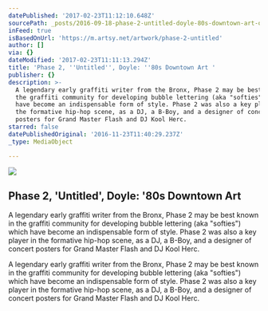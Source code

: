 ```yaml
---
datePublished: '2017-02-23T11:12:10.648Z'
sourcePath: _posts/2016-09-18-phase-2-untitled-doyle-80s-downtown-art-or-artsy.md
inFeed: true
isBasedOnUrl: 'https://m.artsy.net/artwork/phase-2-untitled'
author: []
via: {}
dateModified: '2017-02-23T11:11:13.294Z'
title: 'Phase 2, ''Untitled'', Doyle: ''80s Downtown Art '
publisher: {}
description: >-
  A legendary early graffiti writer from the Bronx, Phase 2 may be best known in
  the graffiti community for developing bubble lettering (aka "softies") which
  have become an indispensable form of style. Phase 2 was also a key player in
  the formative hip-hop scene, as a DJ, a B-Boy, and a designer of concert
  posters for Grand Master Flash and DJ Kool Herc.
starred: false
datePublishedOriginal: '2016-11-23T11:40:29.237Z'
_type: MediaObject

---
```

<article style=""><img src="https://imgflo.herokuapp.com/graph/2b2431f8e7ba7b0/d8f7632b2de8fbe502fdb1d9df977a8a/croprotate.jpg?cropheight=2922&amp;cropwidth=3782&amp;degrees=0&amp;input=https%3A%2F%2Fd32dm0rphc51dk.cloudfront.net%2Fxofwdm0aV1IAb-om1oSc_Q%2Fnormalized.jpg&amp;x=0&amp;y=0" /><h1>Phase 2, 'Untitled', Doyle: '80s Downtown Art </h1><p>A legendary early graffiti writer from the Bronx, Phase 2 may be best known in the graffiti community for developing bubble lettering (aka "softies") which have become an indispensable form of style. Phase 2 was also a key player in the formative hip-hop scene, as a DJ, a B-Boy, and a designer of concert posters for Grand Master Flash and DJ Kool Herc.</p></article>

A legendary early graffiti writer from the Bronx, Phase 2 may be best known in the graffiti community for developing bubble lettering (aka "softies") which have become an indispensable form of style. Phase 2 was also a key player in the formative hip-hop scene, as a DJ, a B-Boy, and a designer of concert posters for Grand Master Flash and DJ Kool Herc.